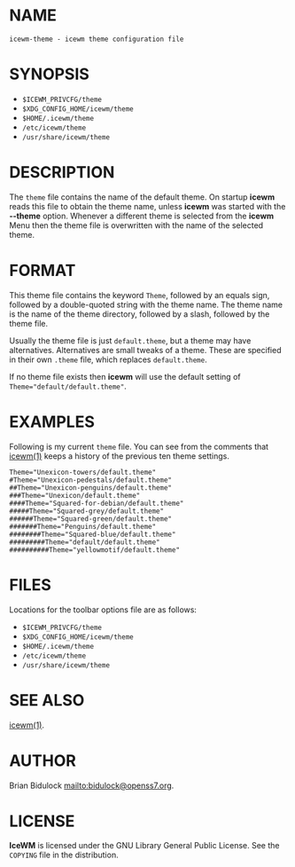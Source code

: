 # NAME

    icewm-theme - icewm theme configuration file

# SYNOPSIS

- `$ICEWM_PRIVCFG/theme`
- `$XDG_CONFIG_HOME/icewm/theme`
- `$HOME/.icewm/theme`
- `/etc/icewm/theme`
- `/usr/share/icewm/theme`

# DESCRIPTION

The `theme` file contains the name of the default theme.  On startup
**icewm** reads this file to obtain the theme name, unless **icewm** was
started with the **--theme** option.  Whenever a different theme is
selected from the **icewm** Menu then the theme file is overwritten with
the name of the selected theme.

# FORMAT

This theme file contains the keyword `Theme`, followed by an equals
sign, followed by a double-quoted string with the theme name.  The theme
name is the name of the theme directory, followed by a slash, followed
by the theme file.

Usually the theme file is just `default.theme`, but a theme may have
alternatives.  Alternatives are small tweaks of a theme.  These are
specified in their own `.theme` file, which replaces `default.theme`.

If no theme file exists then **icewm** will use the default setting of
`Theme="default/default.theme"`.

# EXAMPLES

Following is my current `theme` file.  You can see from the comments
that [icewm(1)](icewm.md) keeps a history of the previous ten theme settings.

    Theme="Unexicon-towers/default.theme"
    #Theme="Unexicon-pedestals/default.theme"
    ##Theme="Unexicon-penguins/default.theme"
    ###Theme="Unexicon/default.theme"
    ####Theme="Squared-for-debian/default.theme"
    #####Theme="Squared-grey/default.theme"
    ######Theme="Squared-green/default.theme"
    #######Theme="Penguins/default.theme"
    ########Theme="Squared-blue/default.theme"
    #########Theme="default/default.theme"
    ##########Theme="yellowmotif/default.theme"

# FILES

Locations for the toolbar options file are as follows:

- `$ICEWM_PRIVCFG/theme`
- `$XDG_CONFIG_HOME/icewm/theme`
- `$HOME/.icewm/theme`
- `/etc/icewm/theme`
- `/usr/share/icewm/theme`

# SEE ALSO

[icewm(1)](icewm.md).

# AUTHOR

Brian Bidulock [mailto:bidulock@openss7.org](mailto:bidulock@openss7.org).

# LICENSE

**IceWM** is licensed under the GNU Library General Public License.
See the `COPYING` file in the distribution.
